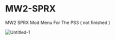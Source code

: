 # MW2-SPRX
MW2 SPRX Mod Menu For The PS3 ( not finished )

![Untitled-1](https://github.com/extortionate/MW2-SPRX/assets/131308027/f3e73661-b61f-444c-b08b-ee9ed29150e8)
